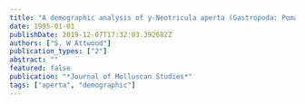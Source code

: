 ```yaml
---
title: "A demographic analysis of y-Neotricula aperta (Gastropoda: Pomatiopsidae) populations in Thailand and southern Laos, in relation to the transmission of schistosomiasis"
date: 1995-01-01
publishDate: 2019-12-07T17:32:03.392682Z
authors: ["S. W Attwood"]
publication_types: ["2"]
abstract: ""
featured: false
publication: "*Journal of Molluscan Studies*"
tags: ["aperta", "demographic"]
---
```


